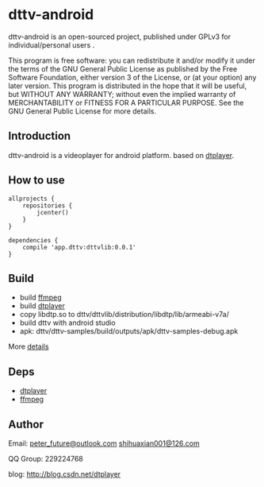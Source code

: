 # dttv-android

dttv-android is an open-sourced project, published under GPLv3 for individual/personal users .

This program is free software: you can redistribute it and/or modify it under the terms of the GNU General Public License as published by the Free Software Foundation, either version 3 of the License, or (at your option) any later version. This program is distributed in the hope that it will be useful, but WITHOUT ANY WARRANTY; without even the implied warranty of MERCHANTABILITY or FITNESS FOR A PARTICULAR PURPOSE. See the GNU General Public License for more details.

## Introduction

dttv-android is a videoplayer for android platform.
based on [dtplayer](https://github.com/peterfuture/dtplayer_c).

## How to use
```
allprojects {
    repositories {
        jcenter()
    }
}

dependencies {
    compile 'app.dttv:dttvlib:0.0.1'
}
```

## Build

>
* build [ffmpeg](https://github.com/peterfuture/ffmpeg_android)
* build [dtplayer](https://github.com/peterfuture/dtplayer_c)
* copy libdtp.so to dttv/dttvlib/distribution/libdtp/lib/armeabi-v7a/
* build dttv with android studio
* apk: dttv/dttv-samples/build/outputs/apk/dttv-samples-debug.apk

More [details](https://github.com/peterfuture/dttv-android/wiki/2-%E7%BC%96%E8%AF%91dttv-android)


## Deps

>
* [dtplayer](https://github.com/peterfuture/dtplayer_c)
* [ffmpeg](https://github.com/peterfuture/ffmpeg_android)


## Author

>
Email: peter_future@outlook.com  shihuaxian001@126.com
>
QQ Group: 229224768
>
blog: http://blog.csdn.net/dtplayer
